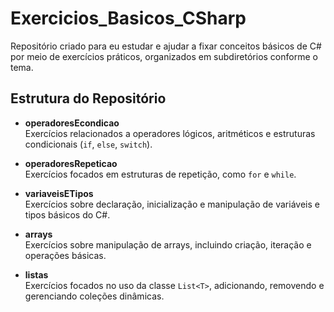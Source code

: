 # Exercicios_Basicos_CSharp

Repositório criado para eu estudar e ajudar a fixar conceitos básicos de C# por meio de exercícios práticos, organizados em subdiretórios conforme o tema.

## Estrutura do Repositório

- **operadoresEcondicao**  
  Exercícios relacionados a operadores lógicos, aritméticos e estruturas condicionais (`if`, `else`, `switch`).

- **operadoresRepeticao**  
  Exercícios focados em estruturas de repetição, como `for` e `while`.

- **variaveisETipos**  
  Exercícios sobre declaração, inicialização e manipulação de variáveis e tipos básicos do C#.

- **arrays**  
  Exercícios sobre manipulação de arrays, incluindo criação, iteração e operações básicas.

- **listas**  
  Exercícios focados no uso da classe `List<T>`, adicionando, removendo e gerenciando coleções dinâmicas.

